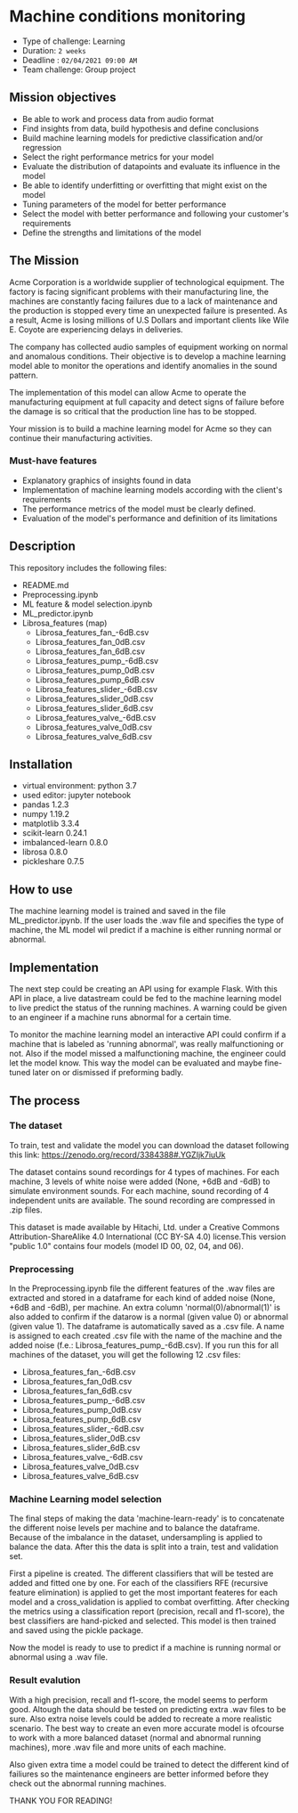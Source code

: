 # Machine conditions monitoring

- Type of challenge: Learning
- Duration: `2 weeks`
- Deadline : `02/04/2021 09:00 AM`
- Team challenge: Group project

## Mission objectives

- Be able to work and process data from audio format
- Find insights from data, build hypothesis and define conclusions
- Build machine learning models for predictive classification and/or regression
- Select the right performance metrics for your model
- Evaluate the distribution of datapoints and evaluate its influence in the model
- Be able to identify underfitting or overfitting that might exist on the model
- Tuning parameters of the model for better performance
- Select the model with better performance and following your
  customer's requirements
- Define the strengths and limitations of the model


## The Mission

Acme Corporation is a worldwide supplier of technological equipment. The factory is facing significant problems with their manufacturing line, the machines are constantly facing failures due to a lack of maintenance and the production is stopped every time an unexpected failure is presented. As a result, Acme is losing millions of U.S Dollars and important clients like Wile E. Coyote are experiencing delays in deliveries. 

The company has collected audio samples of equipment working on normal and anomalous conditions. Their objective is to develop a machine learning model able to monitor the operations and identify anomalies in the sound pattern.

The implementation of this model can allow Acme to operate the manufacturing equipment at full capacity and detect signs of failure before the damage is so critical that the production line has to be stopped.

Your mission is to build a machine learning model for Acme so they can continue their manufacturing activities.

### Must-have features

- Explanatory graphics of insights found in data
- Implementation of machine learning models according with the client's requirements
- The performance metrics of the model must be clearly defined.
- Evaluation of the model's performance and definition of its limitations


## Description

This repository includes the following files:
- README.md
- Preprocessing.ipynb
- ML feature & model selection.ipynb
- ML_predictor.ipynb
- Librosa_features (map)
    - Librosa_features_fan_-6dB.csv
    - Librosa_features_fan_0dB.csv
    - Librosa_features_fan_6dB.csv
    - Librosa_features_pump_-6dB.csv
    - Librosa_features_pump_0dB.csv
    - Librosa_features_pump_6dB.csv
    - Librosa_features_slider_-6dB.csv
    - Librosa_features_slider_0dB.csv
    - Librosa_features_slider_6dB.csv
    - Librosa_features_valve_-6dB.csv
    - Librosa_features_valve_0dB.csv
    - Librosa_features_valve_6dB.csv

## Installation

- virtual environment: python 3.7
- used editor: jupyter notebook
- pandas                    1.2.3
- numpy                     1.19.2
- matplotlib                3.3.4
- scikit-learn              0.24.1
- imbalanced-learn          0.8.0
- librosa                   0.8.0
- pickleshare               0.7.5


## How to use

The machine learning model is trained and saved in the file ML_predictor.ipynb. If the user loads the .wav file and specifies the type of machine, the ML model wil predict if a machine is either running normal or abnormal.

## Implementation

The next step could be creating an API using for example Flask. With this API in place, a live datastream could be fed to the machine learning model to live predict the status of the running machines. A warning could be given to an engineer if a machine runs abnormal for a certain time. 

To monitor the machine learning model an interactive API could confirm if a machine that is labeled as 'running abnormal', was really malfunctioning or not. Also if the model missed a malfunctioning machine, the engineer could let the model know. This way the model can be evaluated and maybe fine-tuned later on or dismissed if preforming badly.

## The process

### The dataset

To train, test and validate the model you can download the dataset following this link: https://zenodo.org/record/3384388#.YGZIjk7iuUk

The dataset contains sound recordings for 4 types of machines. For each machine, 3 levels of white noise were added (None, +6dB and -6dB) to simulate environment sounds. For each machine, sound recording of 4 independent units are available. The sound recording are compressed in .zip files.

This dataset is made available by Hitachi, Ltd. under a Creative Commons Attribution-ShareAlike 4.0 International (CC BY-SA 4.0) license.This version "public 1.0" contains four models (model ID 00, 02, 04, and 06). 


### Preprocessing

In the Preprocessing.ipynb file the different features of the .wav files are extracted and stored in a dataframe for each kind of added noise (None, +6dB and -6dB), per machine. An extra column 'normal(0)/abnormal(1)' is also added to confirm if the datarow is a normal (given value 0) or abnormal (given value 1). The dataframe is automatically saved as a .csv file. A name is assigned to each created .csv file with the name of the machine and the added noise (f.e.: Librosa_features_pump_-6dB.csv). If you run this for all machines of the dataset, you will get the following 12 .csv files:

- Librosa_features_fan_-6dB.csv
- Librosa_features_fan_0dB.csv
- Librosa_features_fan_6dB.csv
- Librosa_features_pump_-6dB.csv
- Librosa_features_pump_0dB.csv
- Librosa_features_pump_6dB.csv
- Librosa_features_slider_-6dB.csv
- Librosa_features_slider_0dB.csv
- Librosa_features_slider_6dB.csv
- Librosa_features_valve_-6dB.csv
- Librosa_features_valve_0dB.csv
- Librosa_features_valve_6dB.csv


### Machine Learning model selection

The final steps of making the data 'machine-learn-ready' is to concatenate the different noise levels per machine and to balance the dataframe. Because of the imbalance in the dataset, undersampling is applied to balance the data. After this the data is split into a train, test and validation set. 

First a pipeline is created. The different classifiers that will be tested are added and fitted one by one. For each of the classifiers RFE (recursive feature elimination) is  applied to get the most important feateres for each model and a cross_validation is applied to combat overfitting. After checking the metrics using a classification report (precision, recall and f1-score), the best classifiers are hand-picked and selected. This model is then trained and saved using the pickle package.

Now the model is ready to use to predict if a machine is running normal or abnormal using a .wav file.

### Result evalution

With a high precision, recall and f1-score, the model seems to perform good. Altough the data should be tested on predicting extra .wav files to be sure. Also extra noise levels could be added to recreate a more realistic scenario. The best way to create an even more accurate model is ofcourse to work with a more balanced dataset (normal and abnormal running machines), more .wav file and more units of each machine.

Also given extra time a model could be trained to detect the different kind of failiures so the maintenance engineers are better informed before they check out the abnormal running machines. 

THANK YOU FOR READING!

